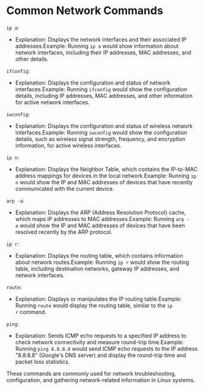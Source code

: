 # Common Network Commands

`ip a`:

- Explanation: Displays the network interfaces and their associated IP addresses.Example: Running `ip a` would show information about network interfaces, including their IP addresses, MAC addresses, and other details.

`ifconfig`:

- Explanation: Displays the configuration and status of network interfaces.Example: Running `ifconfig` would show the configuration details, including IP addresses, MAC addresses, and other information for active network interfaces.

`iwconfig`:

- Explanation: Displays the configuration and status of wireless network interfaces.Example: Running `iwconfig` would show the configuration details, such as wireless signal strength, frequency, and encryption information, for active wireless interfaces.

`ip n`:

- Explanation: Displays the Neighbor Table, which contains the IP-to-MAC address mappings for devices in the local network.Example: Running `ip n` would show the IP and MAC addresses of devices that have recently communicated with the current device.

`arp -a`:

- Explanation: Displays the ARP (Address Resolution Protocol) cache, which maps IP addresses to MAC addresses.Example: Running `arp -a` would show the IP and MAC addresses of devices that have been resolved recently by the ARP protocol.

`ip r`:

- Explanation: Displays the routing table, which contains information about network routes.Example: Running `ip r` would show the routing table, including destination networks, gateway IP addresses, and network interfaces.

`route`:

- Explanation: Displays or manipulates the IP routing table.Example: Running `route` would display the routing table, similar to the `ip r` command.

`ping`:

- Explanation: Sends ICMP echo requests to a specified IP address to check network connectivity and measure round-trip time.Example: Running `ping 8.8.8.8` would send ICMP echo requests to the IP address "8.8.8.8" (Google's DNS server) and display the round-trip time and packet loss statistics.

These commands are commonly used for network troubleshooting, configuration, and gathering network-related information in Linux systems.